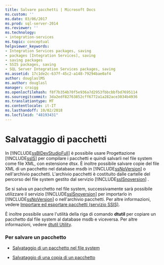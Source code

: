```yaml
---
title: Salvare pacchetti | Microsoft Docs
ms.custom: ''
ms.date: 03/06/2017
ms.prod: sql-server-2014
ms.reviewer: ''
ms.technology:
- integration-services
ms.topic: conceptual
helpviewer_keywords:
- Integration Services packages, saving
- packages [Integration Services], saving
- saving packages
- SSIS packages, saving
- SQL Server Integration Services packages, saving
ms.assetid: 17c1de2c-637f-45c2-a148-79294bae0af4
author: douglaslMS
ms.author: douglasl
manager: craigg
ms.openlocfilehash: f8f7b354b70f5e936a7d2953fbbcbbfbd7695114
ms.sourcegitcommit: 3da2edf82763852cff6772a1a282ace3034b4936
ms.translationtype: MT
ms.contentlocale: it-IT
ms.lasthandoff: 10/02/2018
ms.locfileid: "48193431"
---
```

# <a name="save-packages"></a>Salvataggio di pacchetti
  In [!INCLUDE[ssBIDevStudioFull](../includes/ssbidevstudiofull-md.md)] è possibile usare Progettazione [!INCLUDE[ssIS](../includes/ssis-md.md)] per compilare i pacchetti e quindi salvarli nel file system come file XML, con estensione dtsx. È inoltre possibile salvare copie del file XML di un pacchetto nel database msdb in [!INCLUDE[ssNoVersion](../includes/ssnoversion-md.md)] o nell'archivio pacchetti. L'archivio pacchetti è costituito dalle cartelle del percorso del file system gestito dal servizio [!INCLUDE[ssISnoversion](../includes/ssisnoversion-md.md)] .  
  
 Se si salva un pacchetto nel file system, successivamente sarà possibile utilizzare il servizio [!INCLUDE[ssISnoversion](../includes/ssisnoversion-md.md)] per importarlo in [!INCLUDE[ssNoVersion](../includes/ssnoversion-md.md)] o nell'archivio pacchetti. Per altre informazioni, vedere [Importare ed esportare pacchetti &#40;servizio SSIS&#41;](../../2014/integration-services/import-and-export-packages-ssis-service.md).  
  
 È inoltre possibile usare l'utilità della riga di comando **dtutil** per copiare un pacchetto dal file system al database msdb e viceversa. Per altre informazioni, vedere [dtutil Utility](dtutil-utility.md).  
  
### <a name="to-save-a-package"></a>Per salvare un pacchetto  
  
-   [Salvataggio di un pacchetto nel file system](../../2014/integration-services/save-a-package-to-the-file-system.md)  
  
-   [Salvataggio di una copia di un pacchetto](../../2014/integration-services/save-a-copy-of-a-package.md)  
  
  
